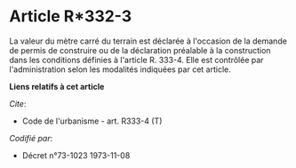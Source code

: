 # Article R*332-3

La valeur du mètre carré du terrain est déclarée à l'occasion de la demande de permis de construire ou de la déclaration
préalable à la construction dans les conditions définies à l'article R. 333-4. Elle est contrôlée par l'administration selon
les modalités indiquées par cet article.

**Liens relatifs à cet article**

_Cite_:

  - Code de l'urbanisme - art. R333-4 (T)

_Codifié par_:

  - Décret n°73-1023 1973-11-08

